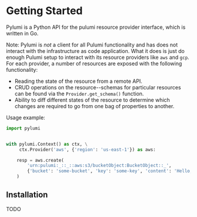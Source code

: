 # Getting Started

Pylumi is a Python API for the pulumi resource provider interface, which is written in Go.

Note: Pylumi is _not_ a client for all Pulumi functionality and has does not interact with the infrastructure as code application. What it does is just do enough Pulumi setup to interact with its resource providers like `aws` and `gcp`. For each provider, a number of resources are exposed with the following functionality:
- Reading the state of the resource from a remote API.
- CRUD operations on the resource--schemas for particular resources can be found via the `Provider.get_schema()` function. 
- Ability to diff different states of the resource to determine which changes are required to go from one bag of properties to another.

Usage example:
```python
import pylumi


with pylumi.Context() as ctx, \
     ctx.Provider('aws', {'region': 'us-east-1'}) as aws:

    resp = aws.create(
        'urn:pulumi:_::_::aws:s3/bucketObject:BucketObject::_',
        {'bucket': 'some-bucket', 'key': 'some-key', 'content': 'Hello, world!'},
    )
```

## Installation

TODO
